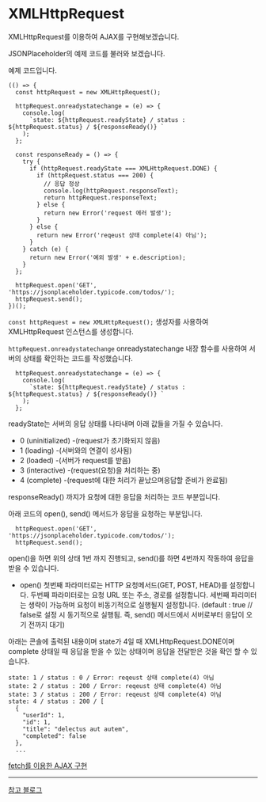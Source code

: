 # XMLHttpRequest

XMLHttpRequest를 이용하여 AJAX를 구현해보겠습니다.

JSONPlaceholder의 예제 코드를 불러와 보겠습니다.

예제 코드입니다.

```
(() => {
  const httpRequest = new XMLHttpRequest();

  httpRequest.onreadystatechange = (e) => {
    console.log(
      `state: ${httpRequest.readyState} / status : ${httpRequest.status} / ${responseReady()} `
    );
  };

  const responseReady = () => {
    try {
      if (httpRequest.readyState === XMLHttpRequest.DONE) {
        if (httpRequest.status === 200) {
          // 응답 정상
          console.log(httpRequest.responseText);
          return httpRequest.responseText;
        } else {
          return new Error('request 에러 발생');
        }
      } else {
        return new Error('reqeust 상태 complete(4) 아님');
      }
    } catch (e) {
      return new Error('예외 발생' + e.description);
    }
  };

  httpRequest.open('GET', 'https://jsonplaceholder.typicode.com/todos/');
  httpRequest.send();
})();
```

`const httpRequest = new XMLHttpRequest();` 생성자를 사용하여 XMLHttpRequest 인스턴스를 생성합니다.

`httpRequest.onreadystatechange`
onreadystatechange 내장 함수를 사용하여 서버의 상태를 확인하는 코드를 작성했습니다.

```
  httpRequest.onreadystatechange = (e) => {
    console.log(
      `state: ${httpRequest.readyState} / status : ${httpRequest.status} / ${responseReady()} `
    );
  };
```

readyState는 서버의 응답 상태를 나타내며 아래 값들을 가질 수 있습니다.

- 0 (uninitialized) -(request가 초기화되지 않음)
- 1 (loading) -(서버와의 연결이 성사됨)
- 2 (loaded) -(서버가 request를 받음)
- 3 (interactive) -(request(요청)을 처리하는 중)
- 4 (complete) -(request에 대한 처리가 끝났으며응답할 준비가 완료됨)

responseReady() 까지가 요청에 대한 응답을 처리하는 코드 부분입니다.

아래 코드의 open(), send() 메서드가 응답을 요청하는 부분입니다.

```
  httpRequest.open('GET', 'https://jsonplaceholder.typicode.com/todos/');
  httpRequest.send();
```

open()을 하면 위의 상태 1번 까지 진행되고, send()를 하면 4번까지 작동하여 응답을 받을 수 있습니다.

- open()
  첫번째 파라미터로는 HTTP 요청메서드(GET, POST, HEAD)를 설정합니다.
  두번째 파라미터로는 요청 URL 또는 주소, 경로를 설정합니다.
  세번째 파리미터는 생략이 가능하며 요청이 비동기적으로 실행될지 설정합니다.
  (default : true // false로 설정 시 동기적으로 실행됨. 즉, send() 메서드에서 서버로부터 응답이 오기 전까지 대기)

아래는 콘솔에 출력된 내용이며
state가 4일 때 XMLHttpRequest.DONE이며 complete 상태일 때 응답을 받을 수 있는 상태이며 응답을 전달받은 것을 확인 할 수 있습니다.

```
state: 1 / status : 0 / Error: reqeust 상태 complete(4) 아님
state: 2 / status : 200 / Error: reqeust 상태 complete(4) 아님
state: 3 / status : 200 / Error: reqeust 상태 complete(4) 아님
state: 4 / status : 200 / [
  {
    "userId": 1,
    "id": 1,
    "title": "delectus aut autem",
    "completed": false
  },
  ...
```

[fetch를 이용한 AJAX 구현](https://velog.io/@ksh4820/AJAX)

---

[참고 블로그](https://junhobaik.github.io/ajax-xhr-fetch/)
